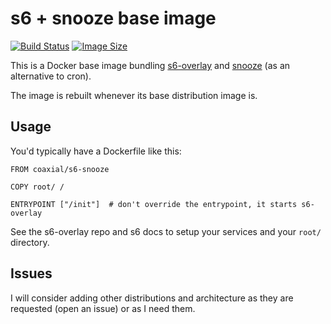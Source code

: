 # s6 +  snooze base image

[![Build Status](https://travis-ci.org/coaxial/docker-s6-snooze.svg?branch=master)](https://travis-ci.org/coaxial/docker-s6-snooze) [![Image Size](https://images.microbadger.com/badges/image/coaxial/s6-snooze.svg)](https://microbadger.com/images/coaxial/s6-snooze "Get your own image badge on microbadger.com")

This is a Docker base image bundling [s6-overlay](https://github.com/just-containers/s6-overlay) and [snooze](https://github.com/chneukirchen/snooze) (as an alternative to cron).

The image is rebuilt whenever its base distribution image is.

## Usage

You'd typically have a Dockerfile like this:

```
FROM coaxial/s6-snooze

COPY root/ /

ENTRYPOINT ["/init"]  # don't override the entrypoint, it starts s6-overlay
```

See the s6-overlay repo and s6 docs to setup your services and your `root/` directory.

## Issues

I will consider adding other distributions and architecture as they are requested (open an issue) or as I need them.
